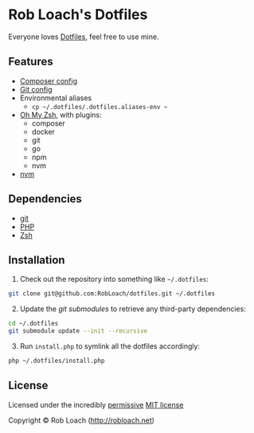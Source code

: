# Rob Loach's Dotfiles

Everyone loves [Dotfiles](http://dotfiles.github.io), feel free to use mine.


## Features

* [Composer config](http://getcomposer.org)
* [Git config](gitconfig)
* Environmental aliases
  * `cp ~/.dotfiles/.dotfiles.aliases-env ~`
* [Oh My Zsh](https://github.com/robbyrussell/oh-my-zsh/), with plugins:
  * composer
  * docker
  * git
  * go
  * npm
  * nvm
* [nvm](https://github.com/creationix/nvm)


## Dependencies

* [git](http://git-scm.com)
* [PHP](http://php.net)
* [Zsh](http://www.zsh.org/)


## Installation

1. Check out the repository into something like `~/.dotfiles`:
  ``` bash
  git clone git@github.com:RobLoach/dotfiles.git ~/.dotfiles
  ```

2. Update the *git submodules* to retrieve any third-party dependencies:
  ``` bash
  cd ~/.dotfiles
  git submodule update --init --recursive
  ```

3. Run `install.php` to symlink all the dotfiles accordingly:
  ``` bash
  php ~/.dotfiles/install.php
  ```


## License

Licensed under the incredibly [permissive](http://en.wikipedia.org/wiki/Permissive_free_software_licence) [MIT license](http://creativecommons.org/licenses/MIT/)

Copyright &copy; Rob Loach (http://robloach.net)
